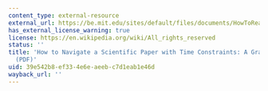 ```yaml
---
content_type: external-resource
external_url: https://be.mit.edu/sites/default/files/documents/HowToReadAScientificPaper.pdf
has_external_license_warning: true
license: https://en.wikipedia.org/wiki/All_rights_reserved
status: ''
title: 'How to Navigate a Scientific Paper with Time Constraints: A Graphic Approach
  (PDF)'
uid: 39e542b8-ef33-4e6e-aeeb-c7d1eab1e46d
wayback_url: ''
---
```

